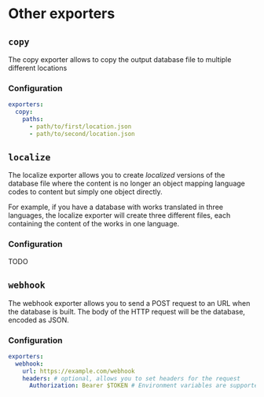# Other exporters

## `copy`

The copy exporter allows to copy the output database file to multiple different locations

### Configuration

```yaml
exporters:
  copy:
    paths:
      - path/to/first/location.json
      - path/to/second/location.json
```

## `localize`

The localize exporter allows you to create _localized_ versions of the database file where the content is no longer an object mapping language codes to content but simply one object directly.

For example, if you have a database with works translated in three languages, the localize exporter will create three different files, each containing the content of the works in one language.

### Configuration

TODO

## `webhook`

The webhook exporter allows you to send a POST request to an URL when the database is built. The body of the HTTP request will be the database, encoded as JSON.

### Configuration

```yaml [ortfodb.yaml]
exporters:
  webhook:
    url: https://example.com/webhook
    headers: # optional, allows you to set headers for the request
      Authorization: Bearer $TOKEN # Environment variables are supported
```
